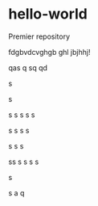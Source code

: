 # hello-world
Premier repository

fdgbvdcvghgb
ghl
jbjhhj!


qas
q
sq
qd

s

s

s
s
s
s
s

s
s
s
s

s
s
s

ss
s
s
s
s

s

s
a
q
